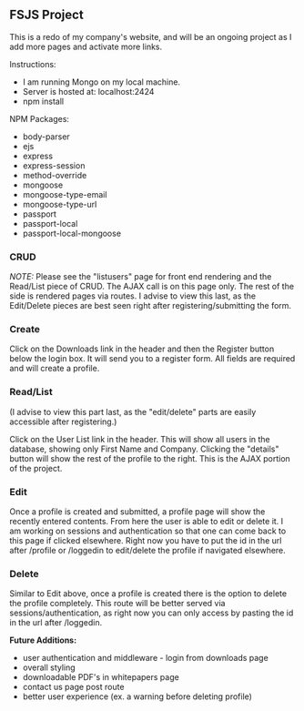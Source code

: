 ## FSJS Project

This is a redo of my company's website, and
will be an ongoing project as I add more pages and activate more links.

Instructions:

* I am running Mongo on my local machine.
* Server is hosted at: localhost:2424
* npm install

NPM Packages:
* body-parser
* ejs
* express
* express-session
* method-override
* mongoose
* mongoose-type-email
* mongoose-type-url
* passport
* passport-local
* passport-local-mongoose

### CRUD

_NOTE:_ Please see the "listusers" page for front end rendering and the Read/List piece of CRUD. The AJAX call is on this page only.
The rest of the side is rendered pages via routes. I advise to view this last, as the Edit/Delete pieces are best seen right after registering/submitting the form.


### Create

Click on the Downloads link in the header and then the Register button below the login box. It will send you to a register form. All fields are required and will create a profile.

### Read/List

(I advise to view this part last, as the "edit/delete" parts are easily accessible after registering.)

Click on the User List link in the header. This will show all users in the database, showing only First Name and Company.
Clicking the "details" button will show the rest of the profile to the right. This is the AJAX portion of the project.

### Edit

Once a profile is created and submitted, a profile page will show the recently entered contents. From here the user is able to edit or delete it.
I am working on sessions and authentication so that one can come back to this page if clicked elsewhere.
Right now you have to put the id in the url after /profile or /loggedin to edit/delete the profile if navigated elsewhere.

### Delete

Similar to Edit above, once a profile is created there is the option to delete the profile completely.
This route will be better served via sessions/authentication, as right now you can only access by pasting the id in the url after /loggedin.



****Future Additions:****
* user authentication and middleware - login from downloads page
* overall styling
* downloadable PDF's in whitepapers page
* contact us page post route
* better user experience (ex. a warning before deleting profile)




